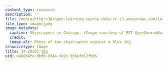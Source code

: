 ```yaml
---
content_type: resource
description: ''
file: /media/https%3A/open-learning-course-data-rc.s3.amazonaws.com/14-20-industrial-organization-and-public-policy-spring-2003/a466b4fedbd0094afe2c936efd12fbb5_14-20s03.jpg
file_type: image/jpeg
image_metadata:
  caption: Skyscrapers in Chicago. (Image courtesy of MIT OpenCourseWare.)
  credit: ''
  image-alt: Photo of two skyscrapers against a blue sky.
resourcetype: Image
title: 14-20s03.jpg
uid: a466b4fe-dbd0-094a-fe2c-936efd12fbb5
---
```

